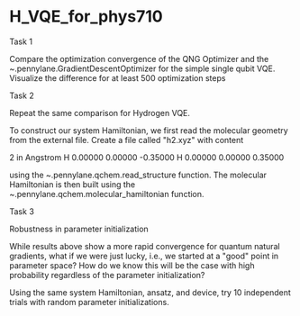 # H_VQE_for_phys710
 
Task 1

Compare the optimization convergence of the QNG Optimizer and the ~.pennylane.GradientDescentOptimizer for the simple single qubit VQE. Visualize the difference for at least 500 optimization steps

Task 2

Repeat the same comparison for Hydrogen VQE.

To construct our system Hamiltonian, we first read the molecular geometry from the external file. Create a file called "h2.xyz" with content

2 in Angstrom H 0.00000 0.00000 -0.35000 H 0.00000 0.00000 0.35000

using the ~.pennylane.qchem.read_structure function. The molecular Hamiltonian is then built using the ~.pennylane.qchem.molecular_hamiltonian function.

Task 3

Robustness in parameter initialization

While results above show a more rapid convergence for quantum natural gradients, what if we were just lucky, i.e., we started at a "good" point in parameter space? How do we know this will be the case with high probability regardless of the parameter initialization?

Using the same system Hamiltonian, ansatz, and device, try 10 independent trials with random parameter initializations.
